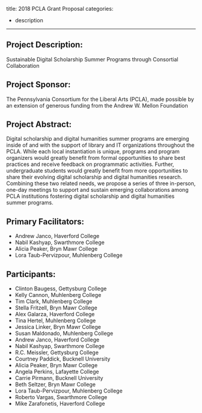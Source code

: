 title: 2018 PCLA Grant Proposal
categories:
  - description
---

## Project Description:

Sustainable Digital Scholarship Summer Programs through Consortial Collaboration

## Project Sponsor:
The Pennsylvania Consortium for the Liberal Arts (PCLA), made possible by an extension of generous funding from the Andrew W. Mellon Foundation

## Project Abstract:

Digital scholarship and digital humanities summer programs are emerging inside of and with the support of library and IT organizations throughout the PCLA. While each local instantiation is unique, programs and program organizers would greatly benefit from formal opportunities to share best practices and receive feedback on programmatic activities. Further, undergraduate students would greatly benefit from more opportunities to share their evolving digital scholarship and digital humanities research. Combining these two related needs, we propose a series of three in-person, one-day meetings to support and sustain emerging collaborations among PCLA institutions fostering digital scholarship and digital humanities summer programs. 

## Primary Facilitators:

* Andrew Janco, Haverford College
* Nabil Kashyap, Swarthmore College
* Alicia Peaker, Bryn Mawr College
* Lora Taub-Pervizpour, Muhlenberg College

## Participants:

* Clinton Baugess, Gettysburg College
* Kelly Cannon, Muhlenberg College
* Tim Clark, Muhlenberg College
* Stella Fritzell, Bryn Mawr College
* Alex Galarza, Haverford College
* Tina Hertel, Muhlenberg College
* Jessica Linker, Bryn Mawr College
* Susan Maldonado, Muhlenberg College
* Andrew Janco, Haverford College
* Nabil Kashyap, Swarthmore College
* R.C. Meissler, Gettysburg College
* Courtney Paddick, Bucknell University
* Alicia Peaker, Bryn Mawr College
* Angela Perkins, Lafayette College
* Carrie Pirmann, Bucknell University
* Beth Seltzer, Bryn Mawr College
* Lora Taub-Pervizpour, Muhlenberg College
* Roberto Vargas, Swarthmore College
* Mike Zarafonetis, Haverford College
